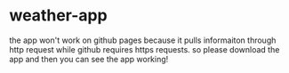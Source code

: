 # weather-app

the app won't work on github pages because it pulls informaiton through http request while github requires https requests.
so please download the app and then you can see the app working!
